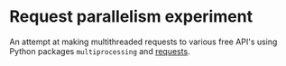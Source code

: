 # Request parallelism experiment

An attempt at making multithreaded requests to various free API's 
using Python packages `multiprocessing` and [requests](http://docs.python-requests.org).

